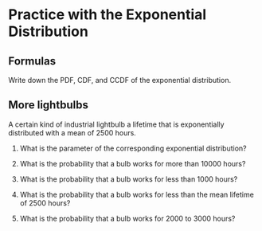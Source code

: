 # Practice with the Exponential Distribution

## Formulas

Write down the PDF, CDF, and CCDF of the exponential distribution.

## More lightbulbs

A certain kind of industrial lightbulb a lifetime that is exponentially distributed with a mean of 2500 hours.

1. What is the parameter of the corresponding exponential distribution?

2. What is the probability that a bulb works for more than 10000 hours?

3. What is the probability that a bulb works for less than 1000 hours?

4. What is the probability that a bulb works for less than the mean lifetime of 2500 hours?

5. What is the probability that a bulb works for 2000 to 3000 hours?
